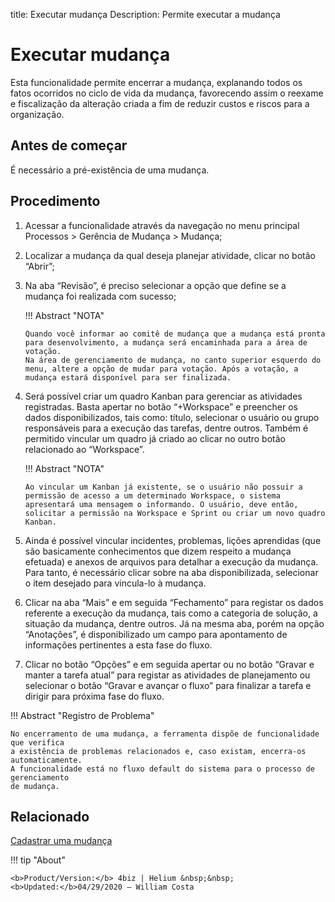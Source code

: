title: Executar mudança
Description: Permite executar a mudança 
# Executar mudança 

Esta funcionalidade permite encerrar a mudança, explanando todos os fatos ocorridos no ciclo de vida da mudança, favorecendo assim o reexame e fiscalização da alteração criada a fim de reduzir custos e riscos para a organização.

## Antes de começar

É necessário a pré-existência de uma mudança.  

## Procedimento 

1.  Acessar a funcionalidade através da navegação no menu principal Processos \>
    Gerência de Mudança \> Mudança;

2.  Localizar a mudança da qual deseja planejar atividade, clicar no botão
    “Abrir”;

3.  Na aba “Revisão”, é preciso selecionar a opção que define se a mudança foi
    realizada com sucesso;
    
    !!! Abstract "NOTA"
    
        Quando você informar ao comitê de mudança que a mudança está pronta para desenvolvimento, a mudança será encaminhada para a área de votação.  
        Na área de gerenciamento de mudança, no canto superior esquerdo do menu, altere a opção de mudar para votação. Após a votação, a mudança estará disponível para ser finalizada.

4.  Será possível criar um quadro Kanban para gerenciar as atividades
    registradas. Basta apertar no botão “+Workspace” e preencher os dados
    disponibilizados, tais como: título, selecionar o usuário ou grupo
    responsáveis para a execução das tarefas, dentre outros. Também é permitido
    vincular um quadro já criado ao clicar no outro botão relacionado ao
    “Workspace”.
    
    !!! Abstract "NOTA"
    
        Ao vincular um Kanban já existente, se o usuário não possuir a permissão de acesso a um determinado Workspace, o sistema apresentará uma mensagem o informando. O usuário, deve então, solicitar a permissão na Workspace e Sprint ou criar um novo quadro Kanban.

5.  Ainda é possível vincular incidentes, problemas, lições aprendidas (que são
    basicamente conhecimentos que dizem respeito a mudança efetuada) e anexos de
    arquivos para detalhar a execução da mudança. Para tanto, é necessário
    clicar sobre na aba disponibilizada, selecionar o item desejado para
    vincula-lo à mudança.

6.  Clicar na aba “Mais” e em seguida “Fechamento” para registar os dados
    referente a execução da mudança, tais como a categoria de solução, a
    situação da mudança, dentre outros. Já na mesma aba, porém na opção
    “Anotações”, é disponibilizado um campo para apontamento de informações
    pertinentes a esta fase do fluxo.

7.  Clicar no botão “Opções” e em seguida apertar ou no botão “Gravar e manter a
    tarefa atual” para registar as atividades de planejamento ou selecionar o
    botão “Gravar e avançar o fluxo” para finalizar a tarefa e dirigir para
    próxima fase do fluxo.
    
!!! Abstract "Registro de Problema"
    
    No encerramento de uma mudança, a ferramenta dispõe de funcionalidade que verifica 
    a existência de problemas relacionados e, caso existam, encerra-os automaticamente. 
    A funcionalidade está no fluxo default do sistema para o processo de gerenciamento 
    de mudança.

Relacionado 
------------

[Cadastrar uma mudança](/pt-br/4biz-helium/processes/change/use/register-change.html)

!!! tip "About"

    <b>Product/Version:</b> 4biz | Helium &nbsp;&nbsp;
    <b>Updated:</b>04/29/2020 – William Costa

